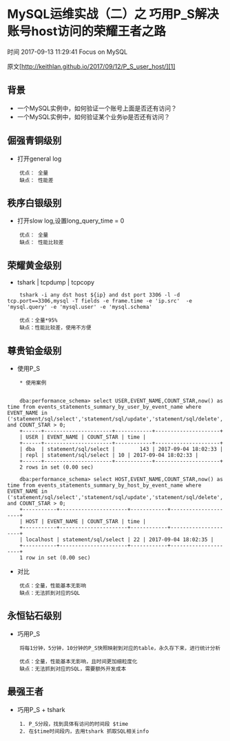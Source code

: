# MySQL运维实战（二）之 巧用P_S解决账号host访问的荣耀王者之路

 时间 2017-09-13 11:29:41  Focus on MySQL

原文[http://keithlan.github.io/2017/09/12/P_S_user_host/][1]


## 背景

* 一个MySQL实例中，如何验证一个账号上面是否还有访问？
* 一个MySQL实例中，如何验证某个业务ip是否还有访问？

## 倔强青铜级别

* 打开general log
```
    优点： 全量
    缺点： 性能差
```

## 秩序白银级别

* 打开slow log,设置long_query_time = 0
```
    优点： 全量
    缺点： 性能比较差
```

## 荣耀黄金级别

* tshark | tcpdump | tcpcopy
```
    tshark -i any dst host ${ip} and dst port 3306 -l -d tcp.port==3306,mysql -T fields -e frame.time -e 'ip.src'  -e 'mysql.query' -e 'mysql.user' -e 'mysql.schema'
    
    优点：全量*95%
    缺点：性能比较差，使用不方便
```

## 尊贵铂金级别

* 使用P_S
```
    * 使用案例
    
    
    dba:performance_schema> select USER,EVENT_NAME,COUNT_STAR,now() as time from events_statements_summary_by_user_by_event_name where EVENT_NAME in ('statement/sql/select','statement/sql/update','statement/sql/delete','statement/sql/insert','statement/sql/replace') and COUNT_STAR > 0;
    +------+----------------------+------------+---------------------+
    | USER | EVENT_NAME | COUNT_STAR | time |
    +------+----------------------+------------+---------------------+
    | dba  | statement/sql/select |        143 | 2017-09-04 18:02:33 |
    | repl | statement/sql/select | 10 | 2017-09-04 18:02:33 |
    +------+----------------------+------------+---------------------+
    2 rows in set (0.00 sec)
    
    dba:performance_schema> select HOST,EVENT_NAME,COUNT_STAR,now() as time from events_statements_summary_by_host_by_event_name where EVENT_NAME in ('statement/sql/select','statement/sql/update','statement/sql/delete','statement/sql/insert','statement/sql/replace') and COUNT_STAR > 0;
    +-----------+----------------------+------------+---------------------+
    | HOST | EVENT_NAME | COUNT_STAR | time |
    +-----------+----------------------+------------+---------------------+
    | localhost | statement/sql/select | 22 | 2017-09-04 18:02:35 |
    +-----------+----------------------+------------+---------------------+
    1 row in set (0.00 sec)
```

* 对比
```
    优点：全量，性能基本无影响
    缺点：无法抓到对应的SQL
```

## 永恒钻石级别

* 巧用P_S
```
    将每1分钟，5分钟，10分钟的P_S快照映射到对应的table，永久存下来，进行统计分析
    
    优点：全量，性能基本无影响，且时间更加细粒度化
    缺点：无法抓到对应的SQL，需要额外开发成本
```

## 最强王者

* 巧用P_S + tshark
```
    1. P_S分段，找到具体有访问的时间段 $time
    2. 在$time时间段内，去用tshark 抓取SQL相关info
```

[1]: http://keithlan.github.io/2017/09/12/P_S_user_host/
